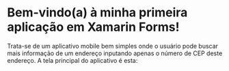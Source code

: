 <h1>Bem-vindo(a) à minha primeira aplicação em Xamarin Forms!</h1>

Trata-se de um aplicativo mobile bem simples onde o usuário pode buscar mais informação de um endereço
inputando apenas o número de CEP deste endereço. A tela principal do aplicativo é esta:
